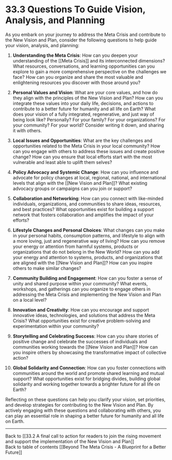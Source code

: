 # 33.3 Questions To Guide Vision, Analysis, and Planning

As you embark on your journey to address the Meta Crisis and contribute to the New Vision and Plan, consider the following questions to help guide your vision, analysis, and planning:

1.  **Understanding the Meta Crisis**: How can you deepen your understanding of the [[Meta Crisis]] and its interconnected dimensions? What resources, conversations, and learning opportunities can you explore to gain a more comprehensive perspective on the challenges we face? How can you organize and share the most valuable and enlightening resources you discover with those around you? 
    
2.  **Personal Values and Vision**: What are your core values, and how do they align with the principles of the New Vision and Plan? How can you integrate these values into your daily life, decisions, and actions to contribute to a better future for humanity and all life on Earth? What does your vision of a fully integrated, regenerative, and just way of being look like? Personally? For your family? For your organizations? For your community? For your world? Consider writing it down, and sharing it with others. 
    
3.  **Local Issues and Opportunities**: What are the key challenges and opportunities related to the Meta Crisis in your local community? How can you engage with others to address these issues and create positive change? How can you ensure that local efforts start with the most vulnerable and least able to uplift them selves? 
    
4.  **Policy Advocacy and Systemic Change**: How can you influence and advocate for policy changes at local, regional, national, and international levels that align with the [[New Vision and Plan]]? What existing advocacy groups or campaigns can you join or support?
    
5.  **Collaboration and Networking**: How can you connect with like-minded individuals, organizations, and communities to share ideas, resources, and best practices? What opportunities exist for building a support network that fosters collaboration and amplifies the impact of your efforts?
    
6.  **Lifestyle Changes and Personal Choices**: What changes can you make in your personal habits, consumption patterns, and lifestyle to align with a more loving, just and regenerative way of living? How can you remove your energy or attention from harmful systems, products or organizations that do not belong in the New World? How can you add your energy and attention to systems, products, and organizations that are aligned with the [[New Vision and Plan]]? How can you inspire others to make similar changes?
    
7.  **Community Building and Engagement**: How can you foster a sense of unity and shared purpose within your community? What events, workshops, and gatherings can you organize to engage others in addressing the Meta Crisis and implementing the New Vision and Plan on a local level?
    
8.  **Innovation and Creativity**: How can you encourage and support innovative ideas, technologies, and solutions that address the Meta Crisis? What opportunities exist for creative problem-solving and experimentation within your community?
    
9.  **Storytelling and Celebrating Success**: How can you share stories of positive change and celebrate the successes of individuals and communities working towards the [[New Vision and Plan]]? How can you inspire others by showcasing the transformative impact of collective action?
    
10.  **Global Solidarity and Connection**: How can you foster connections with communities around the world and promote shared learning and mutual support? What opportunities exist for bridging divides, building global solidarity and working together towards a brighter future for all life on Earth? 
    

Reflecting on these questions can help you clarify your vision, set priorities, and develop strategies for contributing to the New Vision and Plan. By actively engaging with these questions and collaborating with others, you can play an essential role in shaping a better future for humanity and all life on Earth.

---

Back to [[33.2 A final call to action for readers to join the rising movement and support the implementation of the New Vision and Plan]]  
Back to table of contents [[Beyond The Meta Crisis - A Blueprint for a Better Future]]
